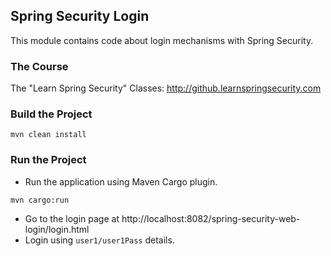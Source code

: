 ## Spring Security Login

This module contains code about login mechanisms with Spring Security.

### The Course
The "Learn Spring Security" Classes: http://github.learnspringsecurity.com

### Build the Project
```
mvn clean install
```

### Run the Project

- Run the application using Maven Cargo plugin.
```
mvn cargo:run
```
- Go to the login page at http://localhost:8082/spring-security-web-login/login.html
- Login using ```user1/user1Pass``` details.